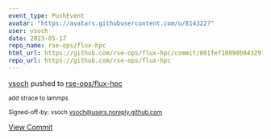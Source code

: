 ```yaml
---
event_type: PushEvent
avatar: "https://avatars.githubusercontent.com/u/814322?"
user: vsoch
date: 2023-05-17
repo_name: rse-ops/flux-hpc
html_url: https://github.com/rse-ops/flux-hpc/commit/801fef18098b9432970eaebaa4ba8a6b21176f01
repo_url: https://github.com/rse-ops/flux-hpc
---
```


<a href='https://github.com/vsoch' target='_blank'>vsoch</a> pushed to <a href='https://github.com/rse-ops/flux-hpc' target='_blank'>rse-ops/flux-hpc</a>

<small>add strace to lammps

Signed-off-by: vsoch <vsoch@users.noreply.github.com></small>

<a href='https://github.com/rse-ops/flux-hpc/commit/801fef18098b9432970eaebaa4ba8a6b21176f01' target='_blank'>View Commit</a>